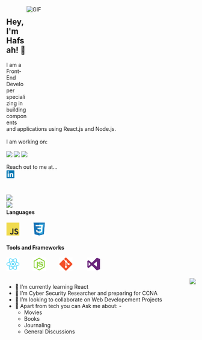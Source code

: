 <img align="right" alt="GIF" src="https://github.com/abhisheknaiidu/abhisheknaiidu/blob/master/code.gif?raw=true" width="450" height="300" />

## Hey, I'm Hafsah! 👋 

I am a Front-End Developer specializing in building components and applications using React.js and Node.js.
<br/>
<br/>
I am working on:
<br/>
<br>
<img src='https://img.shields.io/badge/-REACT%20-green' height='25'/> <img src='https://img.shields.io/badge/-JAVASCRIPT%20-red' height='25'/> <img src='https://img.shields.io/badge/-NODEJS%20-yellowgreen' height='25'/>


Reach out to me at...
<br/>
<a href="www.linkedin.com/in/hafsa-muhammad-zaman-3b8806214">
  <img align="left" alt="Hafsah's Linkdein" width="22px" src="https://github.com/devicons/devicon/blob/master/icons/linkedin/linkedin-original.svg" />
</a>
<br/>
<br/>

<br/>
<img  src="https://github-readme-streak-stats.herokuapp.com?user=hafsa07&theme=dark" />
<br/>
<img align="left" src="https://github-readme-stats.vercel.app/api?username=hafsa07&show_icons=true&include_all_commits=true&theme=dracula&count_private=true"/>

#### Languages
<img src="https://github.com/devicons/devicon/blob/master/icons/javascript/javascript-original.svg" width="35px">&nbsp;&nbsp;&nbsp;&nbsp;&nbsp;&nbsp;&nbsp;&nbsp;
<img src="https://github.com/devicons/devicon/blob/master/icons/css3/css3-original.svg" width="35px">&nbsp;&nbsp;&nbsp;&nbsp;&nbsp;&nbsp;&nbsp;&nbsp;


#### Tools and Frameworks
<img src="https://github.com/devicons/devicon/blob/master/icons/react/react-original.svg" width="35px">&nbsp;&nbsp;&nbsp;&nbsp;&nbsp;&nbsp;&nbsp;&nbsp;
<img src="https://github.com/devicons/devicon/blob/master/icons/nodejs/nodejs-original.svg" width="35px">&nbsp;&nbsp;&nbsp;&nbsp;&nbsp;&nbsp;&nbsp;&nbsp;
<img src="https://github.com/devicons/devicon/blob/master/icons/git/git-original.svg" width="35px">&nbsp;&nbsp;&nbsp;&nbsp;&nbsp;&nbsp;&nbsp;&nbsp;&nbsp;
<img src="https://github.com/devicons/devicon/blob/master/icons/visualstudio/visualstudio-plain.svg" width="35px">&nbsp;&nbsp;&nbsp;&nbsp;&nbsp;&nbsp;&nbsp;&nbsp;&nbsp;
<br/>
<br/>
<a href="https://github.com/RegNex">
  <img align="right" src="https://github-readme-stats.vercel.app/api/top-langs/?username=hafsa07&layout=compact&theme=dracula&count_private=true&langs_count=10" />
</a>
- 🌱 I’m currently learning React
- 🔭 I’m Cyber Security Researcher and preparing for CCNA
- 👯 I’m looking to collaborate on Web Developement Projects
- 💬 Apart from tech you can Ask me about:
-<ul><li> Movies </li> <li> Books </li> <li> Journaling </li> <li> General Discussions </li>

